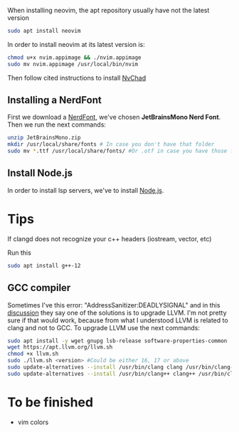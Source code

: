 When installing neovim, the apt repository usually have not the latest version
```bash
sudo apt install neovim
```
In order to install neovim at its latest version is:

```bash
chmod u+x nvim.appimage && ./nvim.appimage
sudo mv nvim.appimage /usr/local/bin/nvim
```
Then follow cited instructions to install [NvChad](https://nvchad.com/docs/quickstart/install/)
## Installing a NerdFont
First we download a [NerdFont](https://www.nerdfonts.com/font-downloads), we've chosen **JetBrainsMono Nerd Font**.
Then we run the next commands:
```bash
unzip JetBrainsMono.zip
mkdir /usr/local/share/fonts # In case you don't have that folder
sudo mv *.ttf /usr/local/share/fonts/ #Or .otf in case you have those files
```
## Install Node.js
In order to install lsp servers, we've to install [Node.js](https://nodejs.org/en/download).
# Tips

If clangd does not recognize your c++ headers (iostream, vector, etc)

Run this

```bash
sudo apt install g++-12
```
## GCC compiler
Sometimes I've this error: "AddressSanitizer:DEADLYSIGNAL" and in this [discussion](https://github.com/actions/runner-images/issues/9491) they say one of the solutions is to upgrade LLVM. I'm not pretty sure if that would work, because from what I understood LLVM is related to clang and not to GCC.
To upgrade LLVM use the next commands:
```bash
sudo apt install -y wget gnupg lsb-release software-properties-common
wget https://apt.llvm.org/llvm.sh
chmod +x llvm.sh
sudo ./llvm.sh <version> #Could be either 16, 17 or above
sudo update-alternatives --install /usr/bin/clang clang /usr/bin/clang-17 100
sudo update-alternatives --install /usr/bin/clang++ clang++ /usr/bin/clang++-17 100
```
# To be finished
- vim colors
